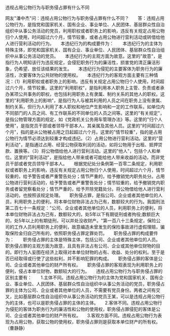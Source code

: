 违规占用公物行为与职务侵占罪有什么不同

网友"潘中杰"问：违规占用公物行为与职务侵占罪有什么不同？　　答：违规占用公物行为，是指党和国家机关、国有企业、事业单位、人民团体、基层群众性自治组织中从事公务活动的党员，利用职权或者职务上的影响，违反有关规定占用公物归个人使用，时间超过六个月，情节较重，或者占用公物进行营利活动或转借给他人进行营利活动的行为。　　本违纪行为的构成要件为：　　本违纪行为的主体为特殊主体，即党和国家机关、国有企业、事业单位、人民团体、基层群众性自治组织中从事公务活动的党员。　　本违纪行为的主观方面为故意。这里的"故意"，是指行为人明知该行为违反规定，会侵犯职务行为的廉洁性，损害党的清正廉洁形象，仍希望、放任该结果的发生。　　本违纪行为侵犯的主要客体为职务行为的廉洁性，次要客体为公共财物的使用权。　　本违纪行为的客观方面主要有三种情况：（1）利用职权或者职务上的影响，违反有关规定占用公物归个人使用，时间超过六个月，情节较重。这里的"利用职权"，是指利用本人职务上主管、负责或者承办某项公共事务的职权，也包括利用职务上有隶属、制约关系的其他人的职权。这里的"利用职务上的影响"，是指行为人与被其利用的人员之间在职务上没有隶属、制约关系，但行为人利用了本人职权和地位产生影响和一定的工作联系，如单位内不同部门的人员之间、有工作联系的不同单位的人员之间等。这里的"有关规定"，是指公物管理方面的规定，如《党政机关公务用车管理办法》等。这里的"归个人使用"，是指党员干部或者领导干部本人、其亲属及其他人员。这里的"时间超过六个月"，指的是从公物被占用之日起超过六个月。这里的"情节较重"，指的是占用公物行为情节必须达到较重才构成违纪。（2）占用公物进行营利活动。这里的"营利活动"，是指通过占用、经营公物获取利润的活动，如将公物用于出租、抵押贷款、置换等。（3）将公物借给他人进行营利活动。这里的"他人"，包括个人和单位。这里的"营利活动"，是指给他人带来或者可能给他人带来收益的活动，而非党员干部或者党员领导干部本人。　　根据党纪处分条例第一百零二条规定，利用职权或者职务上的影响，违反有关规定占用公物归个人使用，时间超过六个月，情节较重的，给予警告或者严重警告处分；情节严重的，给予撤销党内职务处分。占用公物进行营利活动的，给予警告或者严重警告处分；情节较重的，给予撤销党内职务或者留党察看处分；情节严重的，给予开除党籍处分。将公物借给他人进行营利活动的，也按照该规定处理。　　职务侵占罪，是指公司、企业或者其他单位的人员，利用职务上的便利，将本单位财物非法占为己有，数额较大的行为。我国刑法第二百七十一条规定："公司、企业或者其他单位的人员，利用职务上的便利，将本单位财物非法占为己有，数额较大的，处5年以下有期徒刑或者拘役;数额巨大的，处5年以上的有期徒刑，可以并处没收财产。"第一百八十三条规定，保险公司的工作人员利用职务上的便利，故意编造未曾发生的保险事故进行虚假理赔，骗取保险金归自己所有的，依照职务侵占罪定罪处罚。　　职务侵占罪的构成要件为：　　职务侵占罪的主体是特殊主体，包括公司、企业或者其他单位的人员。　　职务侵占罪的主观方面为故意，且具有非法占有公司、企业或其他单位财物的目的。即行为人妄图在经济上取得对本单位财物的占有、收益、处分的权利。至于是否已经取得或行使了这些权利，并不影响犯罪的构成。　　职务侵占罪的客体是公司、企业或者其他单位的财产所有权。　　职务侵占罪的客观表现为利用职务上的便利，侵占本单位财物，数额较大的行为。　　违规占用公物行为与职务侵占罪的区别主要有：　　1.主体不同。违规占用公物行为的主体为党和国家机关、国有企业、事业单位、人民团体、基层群众性自治组织中从事公务活动的党员，职务侵占罪的主体为公司、企业或者其他单位的人员，不需要有党员身份。两者之间有交叉，比如基层群众性自治组织中从事公务活动的党员王某，可以是违规占用公物行为的主体，也可以是职务侵占罪的主体的主体。　　2.客体不同。违规占用公物行为侵犯的客体为职务行为的廉洁性和公物的使用权，职务侵占罪侵犯的客体是公司、企业或者其他单位的财产所有权。　　3.客观方面不同。违规占用公物行为表现为占用公物，获取公物的使用权，职务侵占罪则是获取本单位财产的所有权。（曹静静）
